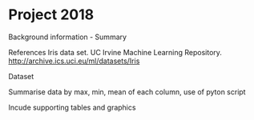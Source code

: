# Project 2018

Background information - Summary


References
Iris data set. UC Irvine Machine Learning Repository. http://archive.ics.uci.eu/ml/datasets/Iris


Dataset 

Summarise data by max, min, mean of each column, use of pyton script

Incude supporting tables and graphics
